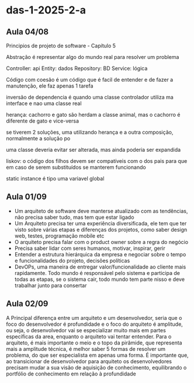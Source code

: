 # das-1-2025-2-a

## Aula 04/08

Principios de projeto de software - Capítulo 5

Abstração é representar algo do mundo real para resolver um problema

Controller: api
Entity: dados
Repository: BD
Service: lógica

Código com coesão é um código que é facil de entender e de fazer a manutenção, ele faz apenas 1 tarefa

inversão de dependencia é quando uma classe controlador utiliza ma interface e nao uma classe real

herança: cachorro e gato são herdam a classe animal, mas o cachorro é diferente de gato e vice-versa

se tiverem 2 soluções, uma utilizando herança e a outra composição, normalmente a solução po

uma classe deveria evitar ser alterada, mas ainda poderia ser expandida

liskov: o código dos filhos devem ser compatíveis com o dos pais para que em caso de serem substituídos se manterem funcionando

static instance é tipo uma variavel global

## Aula 01/09
- Um arquiteto de software deve manterse atualizado com as tendências, não precisa saber tudo, mas tem que estar ligado
- Um Arquiteto precisa ter uma experiência diversificada, ele tem que ter visto sobre várias etapas e diferenças dos projetos, como saber design web, testes, programação mobile etc
- O arquiteto precisa falar com o product owner sobre a regra do negócio
- Precisa saber lidar com seres humanos, motivar, inspirar, gerir
- Entender a estrutura hierárquica da empresa e negociar sobre o tempo e funcionalidades do projeto, decisões políticas
- DevOPs, uma maneira de entregar valor/funcionalidade ao cliente mais rapidamente. Todo mundo é responsável pelo sistema e participa de todas as etapas, se o sistema cair, todo mundo tem parte nisso e deve trabalhar junto para consertar

## Aula 02/09
A Principal diferença entre um arquiteto e um desenvolvedor, seria que o foco do desenvolvedor é profundidade e o foco do arquiteto é amplitude, ou seja, o desenvolvedor vai se especializar muito mais em partes específicas da area, enquanto o arquiteto vai tentar entender.
Para o arquiteto, é mais importante o meio e o topo da pirâmide, que representa mais a amplitude técnica, é melhor saber 5 formas de resolver um problema, do que ser especialista em apenas uma forma.
É importante que, ao transicionar de desenvolvedor para arquiteto os desenvolvedores precisam mudar a sua visão de aquisição de conhecimento, equilibrando o portfólio de conhecimento em relação à profundidade
